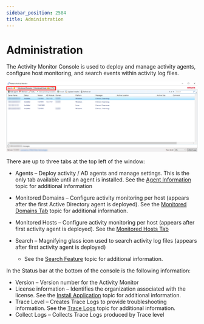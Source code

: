 ```yaml
---
sidebar_position: 2584
title: Administration
---
```


# Administration

The Activity Monitor Console is used to deploy and manage activity agents, configure host monitoring, and search events within activity log files.

![Activity Monitor with Navigation tabs identified](../../../../../static/images/ActivityMonitor_8.0/Content/Resources/Images/ActivityMonitor/ConsoleNavigation/ActivityMonitorMain.png "Activity Monitor with Navigation tabs identified")

There are up to three tabs at the top left of the window:

* Agents – Deploy activity / AD agents and manage settings. This is the only tab available until an agent is installed. See the [Agent Information](../Install/Agents "Agent Deployment") topic for additional information
* Monitored Domains – Configure activity monitoring per host (appears after the first Active Directory agent is deployed). See the [Monitored Domains Tab](MonitoredDomains/Overview "Monitored Domains Tab") topic for additional information.
* Monitored Hosts – Configure activity monitoring per host (appears after first activity agent is deployed). See the [Monitored Hosts Tab](MonitoredHosts/Overview "Monitored Hosts Tab")
* Search – Magnifying glass icon used to search activity log files (appears after first activity agent is deployed)

  * See the [Search Feature](Search/Overview "Search Feature") topic for additional information.

In the Status bar at the bottom of the console is the following information:

* Version – Version number for the Activity Monitor
* License information – Identifies the organization associated with the license. See the [Install Application](../Install/Application#_Import_License_Key "Install Application") topic for additional information.
* Trace Level – Creates Trace Logs to provide troubleshooting information. See the [Trace Logs](../Troubleshooting/TraceLogs#_Trace_Logs "Trace Logs") topic for additional information.
* Collect Logs – Collects Trace Logs produced by Trace level